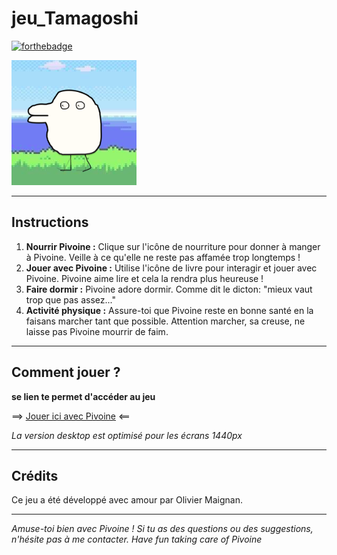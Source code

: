 # jeu_Tamagoshi
[![forthebadge](https://forthebadge.com/images/badges/made-with-javascript.svg)](https://forthebadge.com)

![Pivoine](./img/Plugin%20icon%20-%201.png)

---
## Instructions

1. **Nourrir Pivoine :** Clique sur l'icône de nourriture pour donner à manger à Pivoine. Veille à ce qu'elle ne reste pas affamée trop longtemps !
2. **Jouer avec Pivoine :** Utilise l'icône de livre pour interagir et jouer avec Pivoine. Pivoine aime lire et cela la rendra plus heureuse !
3. **Faire dormir :** Pivoine adore dormir. Comme dit le dicton: "mieux vaut trop que pas assez..."
4. **Activité physique :** Assure-toi que Pivoine reste en bonne santé en la faisans marcher tant que possible. Attention marcher, sa creuse, ne laisse pas Pivoine mourrir de faim.
---
## Comment jouer ?
**se lien te permet d'accéder au jeu**

==> [Jouer ici avec Pivoine](https://oliviermaignan.github.io/jeu_simplon/) <==

*La version desktop est optimisé pour les écrans 1440px*

---
## Crédits

Ce jeu a été développé avec amour par Olivier Maignan.

---
*Amuse-toi bien avec Pivoine ! Si tu as des questions ou des suggestions, n'hésite pas à me contacter.*
*Have fun taking care of Pivoine*